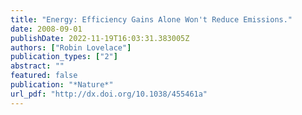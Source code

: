 ```yaml
---
title: "Energy: Efficiency Gains Alone Won't Reduce Emissions."
date: 2008-09-01
publishDate: 2022-11-19T16:03:31.383005Z
authors: ["Robin Lovelace"]
publication_types: ["2"]
abstract: ""
featured: false
publication: "*Nature*"
url_pdf: "http://dx.doi.org/10.1038/455461a"
---
```


